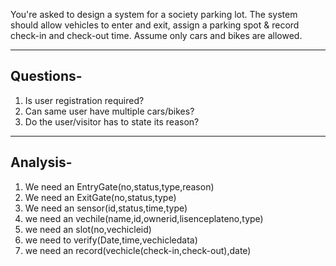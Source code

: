 You're asked to design a system for a society parking lot. 
The system should allow vehicles to enter and exit, assign a parking spot & record check-in and check-out time.
Assume only cars and bikes are allowed.

---


Questions-
-
1. Is user registration required?
2. Can same user have multiple cars/bikes?
3. Do the user/visitor has to state its reason?

---
Analysis-
-
1. We need an EntryGate(no,status,type,reason)
2. We need an ExitGate(no,status,type)
3. We need an sensor(id,status,time,type)
4. we need an vechile(name,id,ownerid,lisenceplateno,type)
5. we need an slot(no,vechicleid)
6. we need to verify(Date,time,vechicledata)
7. we need an record(vechicle(check-in,check-out),date)
